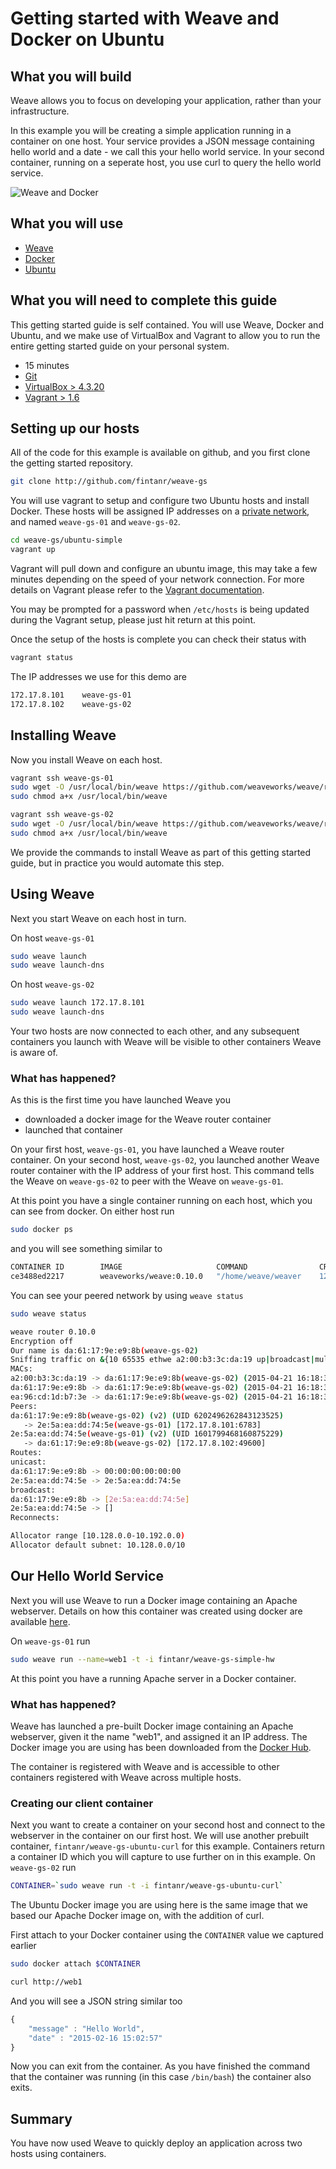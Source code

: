 # Getting started with Weave and Docker on Ubuntu #

## What you will build ##

Weave allows you to focus on developing your application, rather than your infrastructure.

In this example you will be creating a simple application running in a container on one host. Your service provides a JSON message containing hello world and a date - we call this your hello world service. In your second container, running on a seperate host, you use curl to query the hello world service.

![Weave and Docker](https://github.com/fintanr/weave-gs/blob/master/ubuntu-simple/Simple_Weave.png)

## What you will use ##

* [Weave](http://weave.works)
* [Docker](http://docker.com)
* [Ubuntu](http://ubuntu.com)

## What you will need to complete this guide ##

This getting started guide is self contained. You will use Weave, Docker and Ubuntu, and we make use of VirtualBox and Vagrant to allow you to run the entire getting started guide on your personal system.

* 15 minutes
* [Git](http://git-scm.com/downloads)
* [VirtualBox > 4.3.20](https://www.virtualbox.org/wiki/Downloads)
* [Vagrant > 1.6](https://docs.vagrantup.com/v2/installation/index.html)

## Setting up our hosts ##

All of the code for this example is available on github, and you first clone the getting started repository.

```bash
git clone http://github.com/fintanr/weave-gs
```

You will use vagrant to setup and configure two Ubuntu hosts and install Docker. These hosts will be assigned IP addresses on a [private network](http://en.wikipedia.org/wiki/Private%5Fnetwork), and named `weave-gs-01` and `weave-gs-02`.

```bash
cd weave-gs/ubuntu-simple
vagrant up
```

Vagrant will pull down and configure an ubuntu image, this may take a few minutes depending on the speed of your network connection. For more details on Vagrant please refer to the [Vagrant documentation](http://vagrantup.com).

You may be prompted for a password when `/etc/hosts` is being updated during the Vagrant setup, please just hit return at this point.

Once the setup of the hosts is complete you can check their status with

```bash
vagrant status
```

The IP addresses we use for this demo are

```bash
172.17.8.101 	weave-gs-01
172.17.8.102 	weave-gs-02
```

## Installing Weave ##

Now you install Weave on each host.

```bash
vagrant ssh weave-gs-01
sudo wget -O /usr/local/bin/weave https://github.com/weaveworks/weave/releases/download/latest_release/weave
sudo chmod a+x /usr/local/bin/weave

vagrant ssh weave-gs-02
sudo wget -O /usr/local/bin/weave https://github.com/weaveworks/weave/releases/download/latest_release/weave
sudo chmod a+x /usr/local/bin/weave
```

We provide the commands to install Weave as part of this getting started guide, but in practice you would automate this step.

## Using Weave ##

Next you start Weave on each host in turn.

On host `weave-gs-01`

```bash
sudo weave launch
sudo weave launch-dns
```

On host `weave-gs-02`

```bash
sudo weave launch 172.17.8.101
sudo weave launch-dns
```

Your two hosts are now connected to each other, and any subsequent containers you launch with Weave will be visible to other containers Weave is aware of.

### What has happened? ###

As this is the first time you have launched Weave you

* downloaded a docker image for the Weave router container
* launched that container

On your first host, `weave-gs-01`, you have launched a Weave router container. On your second host, `weave-gs-02`, you launched another Weave router container with the IP address of your first host. This command tells the Weave on `weave-gs-02` to peer with the Weave on `weave-gs-01`.

At this point you have a single container running on each host, which you can see from docker. On either host run

```bash
sudo docker ps
```

and you will see something similar to

```bash
CONTAINER ID        IMAGE                     COMMAND                CREATED             STATUS              PORTS                                            NAMES
ce3488ed2217        weaveworks/weave:0.10.0   "/home/weave/weaver    12 seconds ago      Up 12 seconds       0.0.0.0:6783->6783/tcp, 0.0.0.0:6783->6783/udp   weave   
```
You can see your peered network by using `weave status`

```bash
sudo weave status
```
```bash
weave router 0.10.0
Encryption off
Our name is da:61:17:9e:e9:8b(weave-gs-02)
Sniffing traffic on &{10 65535 ethwe a2:00:b3:3c:da:19 up|broadcast|multicast}
MACs:
a2:00:b3:3c:da:19 -> da:61:17:9e:e9:8b(weave-gs-02) (2015-04-21 16:18:30.799434125 +0000 UTC)
da:61:17:9e:e9:8b -> da:61:17:9e:e9:8b(weave-gs-02) (2015-04-21 16:18:31.500875071 +0000 UTC)
ea:96:cd:1d:b7:3e -> da:61:17:9e:e9:8b(weave-gs-02) (2015-04-21 16:18:32.09948203 +0000 UTC)
Peers:
da:61:17:9e:e9:8b(weave-gs-02) (v2) (UID 6202496262843123525)
   -> 2e:5a:ea:dd:74:5e(weave-gs-01) [172.17.8.101:6783]
2e:5a:ea:dd:74:5e(weave-gs-01) (v2) (UID 1601799468160875229)
   -> da:61:17:9e:e9:8b(weave-gs-02) [172.17.8.102:49600]
Routes:
unicast:
da:61:17:9e:e9:8b -> 00:00:00:00:00:00
2e:5a:ea:dd:74:5e -> 2e:5a:ea:dd:74:5e
broadcast:
da:61:17:9e:e9:8b -> [2e:5a:ea:dd:74:5e]
2e:5a:ea:dd:74:5e -> []
Reconnects:

Allocator range [10.128.0.0-10.192.0.0)
Allocator default subnet: 10.128.0.0/10
```

## Our Hello World Service ##

Next you will use Weave to run a Docker image containing an Apache webserver.  Details on how this container was created using docker are available [here](https://github.com/fintanr/weave-gs/blob/master/ubuntu-simple/DockerfileREADME.md).

On `weave-gs-01` run

```bash
sudo weave run --name=web1 -t -i fintanr/weave-gs-simple-hw
```

At this point you have a running Apache server in a Docker container.

### What has happened?

Weave has launched a pre-built Docker image containing an Apache
webserver, given it the name "web1", and assigned it an IP
address. The Docker image you are using has been downloaded from the
[Docker Hub](https://hub.docker.com/).

The container is registered with Weave and is accessible to other containers registered with Weave across multiple hosts.

### Creating our client container

Next you want to create a container on your second host and connect to the webserver in the container on our first host. We will use another prebuilt container, `fintanr/weave-gs-ubuntu-curl` for this example. Containers return a container ID which you will capture to use further on in this example. On `weave-gs-02` run

```bash
CONTAINER=`sudo weave run -t -i fintanr/weave-gs-ubuntu-curl`
```
The Ubuntu Docker image you are using here is the same image that we based our Apache Docker image on,
with the addition of curl.

First attach to your Docker container using the `CONTAINER` value we captured earlier

```bash
sudo docker attach $CONTAINER
```

```bash
curl http://web1
```

And you will see a JSON string similar too

```javascript
{
    "message" : "Hello World",
    "date" : "2015-02-16 15:02:57"
}
```

Now you can exit from the container. As you have finished the command that the container was running (in this case `/bin/bash`) the container also exits.

## Summary ##

You have now used Weave to quickly deploy an application across two hosts using containers.
